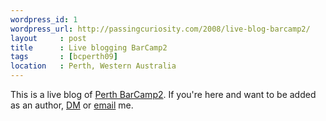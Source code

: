 ```yaml
--- 
wordpress_id: 1
wordpress_url: http://passingcuriosity.com/2008/live-blog-barcamp2/
layout     : post
title      : Live blogging BarCamp2
tags       : [bcperth09]
location   : Perth, Western Australia
---
```


This is a live blog of <a href="http://barcamp.port80.asn.au/Main/BarCamp2">Perth BarCamp2</a>. If you're here and want to be added as an author, <a href="http://www.twitter.com/thsutton">DM</a> or <a href="mailto:thsutton@gmail.com">email</a> me.
